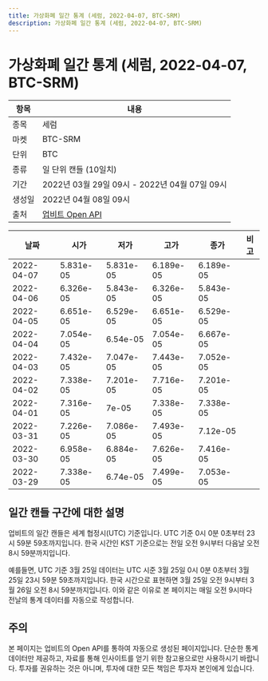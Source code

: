 ```yaml
---
title: 가상화폐 일간 통계 (세럼, 2022-04-07, BTC-SRM)
description: 가상화폐 일간 통계 (세럼, 2022-04-07, BTC-SRM)
---
```



가상화폐 일간 통계 (세럼, 2022-04-07, BTC-SRM)
===

|항목|내용|
|--|--|
|종목|세럼|
|마켓|BTC-SRM|
|단위|BTC|
|종류|일 단위 캔들 (10일치)|
|기간|2022년 03월 29일 09시 - 2022년 04월 07일 09시|
|생성일|2022년 04월 08일 09시|
|출처|[업비트 Open API](https://docs.upbit.com)|


|날짜|시가|저가|고가|종가|비고|
|--|--|--|--|--|--|
|2022-04-07|5.831e-05|5.831e-05|6.189e-05|6.189e-05|    |
|2022-04-06|6.326e-05|5.843e-05|6.326e-05|5.843e-05|    |
|2022-04-05|6.651e-05|6.529e-05|6.651e-05|6.529e-05|    |
|2022-04-04|7.054e-05|6.54e-05|7.054e-05|6.667e-05|    |
|2022-04-03|7.432e-05|7.047e-05|7.443e-05|7.052e-05|    |
|2022-04-02|7.338e-05|7.201e-05|7.716e-05|7.201e-05|    |
|2022-04-01|7.316e-05|7e-05|7.338e-05|7.338e-05|    |
|2022-03-31|7.226e-05|7.086e-05|7.493e-05|7.12e-05|    |
|2022-03-30|6.958e-05|6.884e-05|7.626e-05|7.416e-05|    |
|2022-03-29|7.338e-05|6.74e-05|7.499e-05|7.053e-05|    |


일간 캔들 구간에 대한 설명
---


업비트의 일간 캔들은 세계 협정시(UTC) 기준입니다. 
UTC 기준 0시 0분 0초부터 23시 59분 59초까지입니다. 
한국 시간인 KST 기준으로는 전일 오전 9시부터 다음날 오전 8시 59분까지입니다. 


예를들면, UTC 기준 3월 25일 데이터는 UTC 시준 3월 25일 0시 0분 0초부터 3월 25일 23시 59분 59초까지입니다. 
한국 시간으로 표현하면 3월 25일 오전 9시부터 3월 26일 오전 8시 59분까지입니다. 
이와 같은 이유로 본 페이지는 매일 오전 9시마다 전날의 통계 데이터를 자동으로 작성합니다. 


주의
---


본 페이지는 업비트의 Open API를 통하여 자동으로 생성된 페이지입니다. 
단순한 통계 데이터만 제공하고, 자료를 통해 인사이트를 얻기 위한 참고용으로만 사용하시기 바랍니다. 
투자를 권유하는 것은 아니며, 투자에 대한 모든 책임은 투자자 본인에게 있습니다. 
